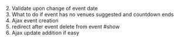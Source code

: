 
2.  Validate upon change of event date
4.  What to do if event has no venues suggested and countdown ends
5. Ajax event creation
6. redirect after event delete from event #show
6. Ajax update addition if easy